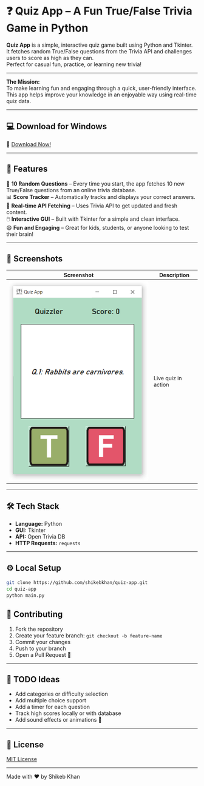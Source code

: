 # ❓ Quiz App – A Fun True/False Trivia Game in Python

**Quiz App** is a simple, interactive quiz game built using Python and Tkinter.  
It fetches random True/False questions from the Trivia API and challenges users to score as high as they can.  
Perfect for casual fun, practice, or learning new trivia!

---

**The Mission:**  
To make learning fun and engaging through a quick, user-friendly interface.  
This app helps improve your knowledge in an enjoyable way using real-time quiz data.

---

## 💻 Download for Windows

🔗 [Download Now!](https://github.com/yourusername/quiz-app/releases/download/v1.0.0/QuizAppSetup.exe)

---

## 🚀 Features

🎯 **10 Random Questions** – Every time you start, the app fetches 10 new True/False questions from an online trivia database.  
📊 **Score Tracker** – Automatically tracks and displays your correct answers.  
🔄 **Real-time API Fetching** – Uses Trivia API to get updated and fresh content.  
🖱️ **Interactive GUI** – Built with Tkinter for a simple and clean interface.  
😄 **Fun and Engaging** – Great for kids, students, or anyone looking to test their brain!

---

## 📸 Screenshots

| Screenshot | Description |
|------------|-------------|
| ![Quiz](screenshots/quiz_screen.PNG) | Live quiz in action |

---

## 🛠 Tech Stack

- **Language:** Python  
- **GUI:** Tkinter  
- **API:** Open Trivia DB  
- **HTTP Requests:** `requests`

---

## ⚙️ Local Setup

```bash
git clone https://github.com/shikebkhan/quiz-app.git
cd quiz-app
python main.py
```

## 👥 Contributing

1. Fork the repository
2. Create your feature branch: `git checkout -b feature-name`
3. Commit your changes
4. Push to your branch
5. Open a Pull Request 🚀

---

## 📌 TODO Ideas

- Add categories or difficulty selection
- Add multiple choice support
- Add a timer for each question
- Track high scores locally or with database
- Add sound effects or animations 🎵

---

## 📄 License

[MIT License](LICENSE)

---

Made with ❤️ by Shikeb Khan
